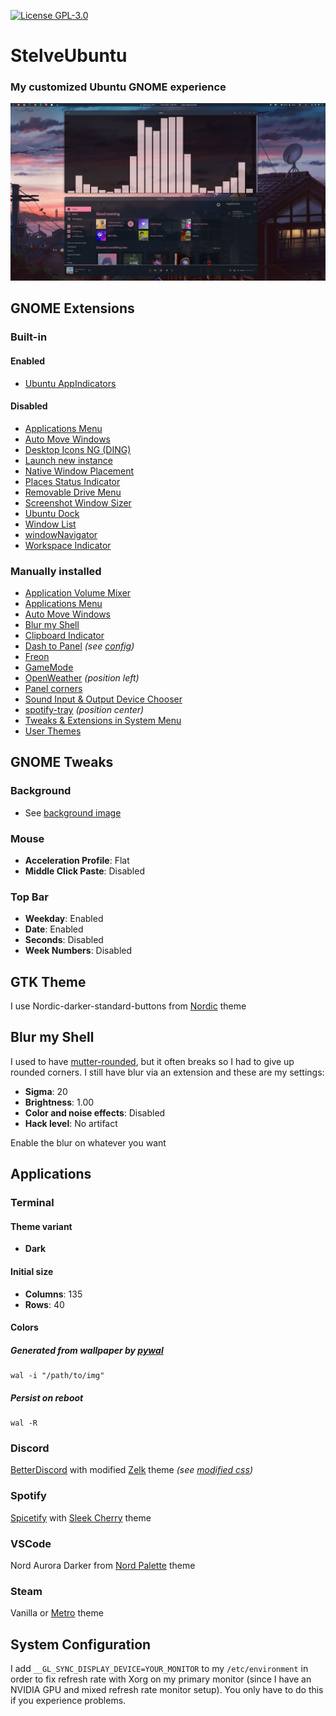 [![License GPL-3.0](https://img.shields.io/github/license/Stelvey/StelveUbuntu)](LICENSE)

# **StelveUbuntu**

### My customized Ubuntu GNOME experience

![](images/desktop.png)

## **GNOME Extensions**
### **Built-in**
#### Enabled
* [Ubuntu AppIndicators](https://extensions.gnome.org/extension/1301/ubuntu-appindicators/)
#### Disabled
* [Applications Menu](https://extensions.gnome.org/extension/6/applications-menu/)
* [Auto Move Windows](https://extensions.gnome.org/extension/16/auto-move-windows/)
* [Desktop Icons NG (DING)](https://extensions.gnome.org/extension/2087/desktop-icons-ng-ding/)
* [Launch new instance](https://extensions.gnome.org/extension/600/launch-new-instance/)
* [Native Window Placement](https://extensions.gnome.org/extension/18/native-window-placement/)
* [Places Status Indicator](https://extensions.gnome.org/extension/8/places-status-indicator/)
* [Removable Drive Menu](https://extensions.gnome.org/extension/7/removable-drive-menu/)
* [Screenshot Window Sizer](https://extensions.gnome.org/extension/881/screenshot-window-sizer/)
* [Ubuntu Dock](https://extensions.gnome.org/extension/1300/ubuntu-dock/)
* [Window List](https://extensions.gnome.org/extension/602/window-list/)
* [windowNavigator](https://extensions.gnome.org/extension/10/windownavigator/)
* [Workspace Indicator](https://extensions.gnome.org/extension/21/workspace-indicator/)
### **Manually installed**
* [Application Volume Mixer](https://extensions.gnome.org/extension/3499/application-volume-mixer/)
* [Applications Menu](https://extensions.gnome.org/extension/6/applications-menu/)
* [Auto Move Windows](https://extensions.gnome.org/extension/16/auto-move-windows/)
* [Blur my Shell](https://extensions.gnome.org/extension/3193/blur-my-shell/)
* [Clipboard Indicator](https://extensions.gnome.org/extension/779/clipboard-indicator/)
* [Dash to Panel](https://extensions.gnome.org/extension/1160/dash-to-panel/) *(see [config](configs/extensions/dash_to_panel.cfg))*
* [Freon](https://extensions.gnome.org/extension/841/freon/)
* [GameMode](https://extensions.gnome.org/extension/1852/gamemode/)
* [OpenWeather](https://extensions.gnome.org/extension/750/openweather/) *(position left)*
* [Panel corners](https://extensions.gnome.org/extension/4805/panel-corners/)
* [Sound Input & Output Device Chooser](https://extensions.gnome.org/extension/906/sound-output-device-chooser/)
* [spotify-tray](https://extensions.gnome.org/extension/4472/spotify-tray/) *(position center)*
* [Tweaks & Extensions in System Menu](https://extensions.gnome.org/extension/1653/tweaks-in-system-menu/)
* [User Themes](https://extensions.gnome.org/extension/19/user-themes/)

## **GNOME Tweaks**
### **Background**
* See [background image](images/background.png)
### **Mouse**
* **Acceleration Profile**: Flat
* **Middle Click Paste**: Disabled
### **Top Bar**
* **Weekday**: Enabled
* **Date**: Enabled
* **Seconds**: Disabled
* **Week Numbers**: Disabled

## **GTK Theme**
I use Nordic-darker-standard-buttons from [Nordic](https://github.com/EliverLara/Nordic) theme

## **Blur my Shell**
I used to have [mutter-rounded](https://github.com/yilozt/mutter-rounded), but it often breaks so I had to give up rounded corners. I still have blur via an extension and these are my settings:
* **Sigma**: 20
* **Brightness**: 1.00
* **Color and noise effects**: Disabled
* **Hack level**: No artifact

Enable the blur on whatever you want

## **Applications**
### **Terminal**
#### **Theme variant**
* **Dark**
#### **Initial size**
* **Columns**: 135
* **Rows**: 40
#### **Colors**
##### **Generated from wallpaper by [pywal](https://github.com/dylanaraps/pywal)**
```
wal -i "/path/to/img"
```
##### **Persist on reboot**
```
wal -R
```
### **Discord**
[BetterDiscord](https://betterdiscord.app/) with modified [Zelk](https://github.com/schnensch0/zelk) theme *(see [modified css](configs/betterdiscord/zelkBD.theme.css))*
### **Spotify**
[Spicetify](https://spicetify.app/) with [Sleek Cherry](https://github.com/spicetify/spicetify-themes/tree/master/Sleek) theme
### **VSCode**
Nord Aurora Darker from [Nord Palette](https://github.com/AvetisDN/nord-palette) theme
### **Steam**
Vanilla or [Metro](https://metroforsteam.com/) theme

## **System Configuration**
I add ``__GL_SYNC_DISPLAY_DEVICE=YOUR_MONITOR`` to my ``/etc/environment`` in order to fix refresh rate with Xorg on my primary monitor (since I have an NVIDIA GPU and mixed refresh rate monitor setup). You only have to do this if you experience problems.